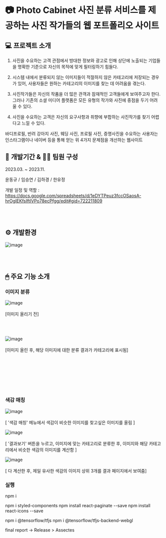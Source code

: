 
# 📷 Photo Cabinet 사진 분류 서비스를 제공하는 사진 작가들의 웹 포트폴리오 사이트 


## 💻 프로젝트 소개 


1. 사진을 수요하는 고객 관점에서 방대한 정보와 광고로 인해 상단에 노출되는 기업들을 명확한 기준으로 자신의 목적에 맞게 필터링하기 힘들다.

2. 시스템 내에서 분류되지 않는 이미지들이 적절하지 않은 카테고리에 저장되는 경우가 있어, 사용자들은 원하는 카테고리의 이미지를 찾는 데 어려움을 겪는다.

3. 사진작가들은 자신의 작품을 더 많은 관객과 잠재적인 고객들에게 보여주고자 한다. 그러나 기존의 소셜 미디어 플랫폼은 모든 유형의 작가와 사진에 중점을 두기 어려울 수 있다.

4. 사진을 수요하는 고객은 자신의 요구사항과 취향에 부합하는 사진작가를 찾기 어렵다고 느낄 수 있다.

바디프로필, 반려 강아지 사진, 웨딩 사진, 프로필 사진, 증명사진을 수요하는 사용자는 인스타그램이나 네이버 등을 통해 얻는 위 4가지 문제점을 개선하는 웹사이트 


## 📅 개발기간 &  👨‍💻 팀원 구성
2023.03. ~ 2023.11.

윤동규 / 임승연 / 김하경 / 한유정 

개발 일정 및 역할 : https://docs.google.com/spreadsheets/d/1eDYTPeuz3fccOSaosA-hrOgIEKfsIftIVPo78ecPfgg/edit#gid=722211809


<br/><br/>
## ⚙ 개발환경
![image](https://github.com/ddooing/soldesk_artme/assets/118183105/2862a7a9-2062-424b-8075-5775696cccb5)


<br/><br/>


## 🖱 주요 기능 소개 
### 이미지 분류 


![image](https://github.com/ddooing/soldesk_artme/assets/118183105/a68a2f9b-a01f-4b02-97ff-8d952a7026b8)
<br/><br/>
[이미지 올리기 전]

<br/><br/>

![image](https://github.com/ddooing/soldesk_artme/assets/118183105/45eaf49a-a599-46e4-99d1-92fd3bf0a916)
<br/><br/>
[이미지 올린 후, 해당 이미지에 대한 분류 결과가 카테고리에 표시됨]

<br/><br/>
<br/><br/>
<br/><br/>

### 색감 매칭 

![image](https://github.com/ddooing/soldesk_artme/assets/118183105/736e7139-85a5-4227-998f-51cc5ca380ec)
<br/><br/>
[ '색감 매칭' 메뉴에서 색감이 비슷한 이미지를 찾고싶은 이미지를 올림 ]

![image](https://github.com/ddooing/soldesk_artme/assets/118183105/aee29c07-e69f-44ba-9fdc-f8f19338c6d6)
<br/><br/>
[ '결과보기' 버튼을 누르고, 이미지에 맞는 카테고리로 분류한 후, 이미지와 해당 카테고리에서 비슷한 색감의 이미지를 계산함 ] 

![image](https://github.com/ddooing/soldesk_artme/assets/118183105/f92aa533-7943-4045-b880-a5234214622e)
<br/><br/>
[ 다 계산한 후, 제일 유사한 색감의 이미지 상위 3개를 결과 페이지에서 보여줌]

   


### 실행 
npm i


npm i styled-components
npm install react-paginate --save
npm install react-icons --save

npm i @tensorflow/tfjs
npm i @tensorflow/tfjs-backend-webgl



final report -> Release > Assectes
